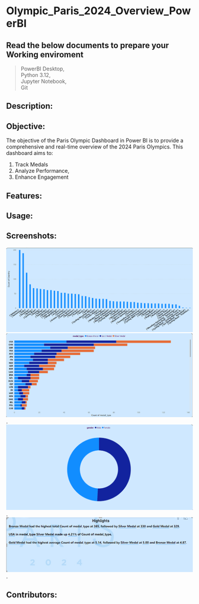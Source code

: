 # Olympic_Paris_2024_Overview_PowerBI
## Read the below documents to prepare your **Working enviroment**
>PowerBI Desktop,<br/>
>Python 3.12,<br/>
>Jupyter Notebook,<br/>
>Git<br/>

## Description:

## Objective: 
The objective of the Paris Olympic Dashboard in Power BI is to provide a comprehensive and real-time overview of the 2024 Paris Olympics. This dashboard aims to:<br/>
1. Track Medals<br/>
2. Analyze Performance,<br/>
3. Enhance Engagement<br/>

## Features:


## Usage:


## Screenshots:

![Page1](https://github.com/ABHISHEK0S1INGH/Olympic_Paris_2024_Overview_PowerBI/blob/9525f7ddf4c79ae78a67f4078c2e7e218967ba8c/Olympic_2024_.Report/StaticResources/RegisteredResources/Screenshot%202024-08-17%20123704.png)
![Page1](https://github.com/ABHISHEK0S1INGH/Olympic_Paris_2024_Overview_PowerBI/blob/9525f7ddf4c79ae78a67f4078c2e7e218967ba8c/Olympic_2024_.Report/StaticResources/RegisteredResources/Screenshot%202024-08-17%20123718.png).
![Page1](https://github.com/ABHISHEK0S1INGH/Olympic_Paris_2024_Overview_PowerBI/blob/9525f7ddf4c79ae78a67f4078c2e7e218967ba8c/Olympic_2024_.Report/StaticResources/RegisteredResources/Screenshot%202024-08-17%20123731.png).
![Page1](https://github.com/ABHISHEK0S1INGH/Olympic_Paris_2024_Overview_PowerBI/blob/9525f7ddf4c79ae78a67f4078c2e7e218967ba8c/Olympic_2024_.Report/StaticResources/RegisteredResources/Screenshot%202024-08-17%20123838.png).

## Contributors:





